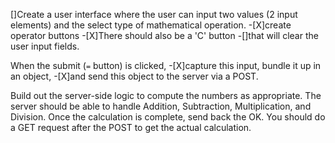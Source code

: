 []Create a user interface where the user can input two values (2 input elements) and the select type of mathematical operation. 
  -[X]create operator buttons
  -[X]There should also be a 'C' button 
      -[]that will clear the user input fields.

When the submit (`=` button) is clicked, 
  -[X]capture this input, bundle it up in an object, 
  -[X]and send this object to the server via a POST. 
  
  Build out the server-side logic to compute the numbers as appropriate. The server should be able to handle Addition, Subtraction, Multiplication, and Division. Once the calculation is complete, send back the OK. You should do a GET request after the POST to get the actual calculation.
